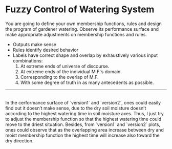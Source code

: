 # Fuzzy Control of Watering System

You are going to define your own membership functions, rules and design the program of gardener watering. Observe its performance surface and make appropriate adjustments on membership functions and rules.

* Outputs make sense
* Rules identify desired behavior
* Labels have correct shape and overlap by exhaustively various input combinations:<br>
    1. At extreme ends of universe of discourse.
    2. At extreme ends of the individual M.F.’s domain.
    3. Corresponding to the overlap of M.F.
    4. With some degree of truth in as many antecedents as possible.

---

<br>
In the cerformance surface of `version1` and `version2`, ones could easily find out it doesn’t make sense, due to the dry soil moisture doesn’t according to the highest watering time in soil moisture axes. Thus, I just try to adjust the membership function so that the highest watering time could move to the driest situation. Besides, from `version1` and `version2` plots, ones could observe that as the overlapping area increase between dry and moist membership function the highest time will increase also toward the dry direction. 
